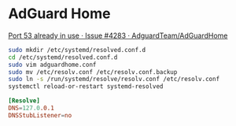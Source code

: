 # AdGuard Home

[Port 53 already in use · Issue #4283 · AdguardTeam/AdGuardHome](https://github.com/AdguardTeam/AdGuardHome/issues/4283)

```bash
sudo mkdir /etc/systemd/resolved.conf.d
cd /etc/systemd/resolved.conf.d
sudo vim adguardhome.conf
sudo mv /etc/resolv.conf /etc/resolv.conf.backup
sudo ln -s /run/systemd/resolve/resolv.conf /etc/resolv.conf
systemctl reload-or-restart systemd-resolved
```

```title=adguardhome.conf
[Resolve]
DNS=127.0.0.1
DNSStubListener=no
```
